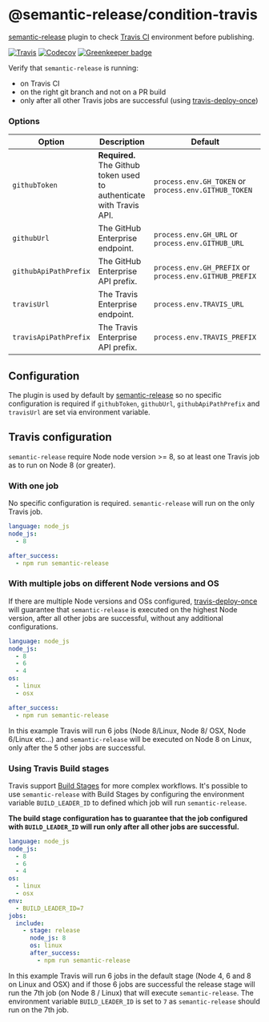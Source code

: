 # @semantic-release/condition-travis

[semantic-release](https://github.com/semantic-release/semantic-release) plugin to check [Travis CI](https://travis-ci.org/) environment before publishing.

[![Travis](https://img.shields.io/travis/semantic-release/condition-travis.svg)](https://travis-ci.org/semantic-release/condition-travis)
[![Codecov](https://img.shields.io/codecov/c/github/semantic-release/condition-travis.svg)](https://codecov.io/gh/semantic-release/condition-travis)
[![Greenkeeper badge](https://badges.greenkeeper.io/semantic-release/condition-travis.svg)](https://greenkeeper.io/)

Verify that `semantic-release` is running:
-   on Travis CI
-   on the right git branch and not on a PR build
-   only after all other Travis jobs are successful (using [travis-deploy-once](https://github.com/semantic-release/travis-deploy-once))

### Options

| Option                | Description                                                          | Default                                                |
| --------------------- | -------------------------------------------------------------------- | ------------------------------------------------------ |
| `githubToken`         | **Required.** The Github token used to authenticate with Travis API. | `process.env.GH_TOKEN` or `process.env.GITHUB_TOKEN`   |
| `githubUrl`           | The GitHub Enterprise endpoint.                                      | `process.env.GH_URL` or `process.env.GITHUB_URL`       |
| `githubApiPathPrefix` | The GitHub Enterprise API prefix.                                    | `process.env.GH_PREFIX` or `process.env.GITHUB_PREFIX` |
| `travisUrl`           | The Travis Enterprise endpoint.                                      | `process.env.TRAVIS_URL`                               |
| `travisApiPathPrefix` | The Travis Enterprise API prefix.                                    | `process.env.TRAVIS_PREFIX`                               |

## Configuration

The plugin is used by default by [semantic-release](https://github.com/semantic-release/semantic-release) so no specific configuration is required if `githubToken`, `githubUrl`, `githubApiPathPrefix` and `travisUrl` are set via environment variable.

## Travis configuration

`semantic-release` require Node node version >= 8, so at least one Travis job as to run on Node 8 (or greater).

### With one job 

No specific configuration is required. `semantic-release` will run on the only Travis job.

```yml
language: node_js
node_js:
  - 8

after_success:
  - npm run semantic-release
```

### With multiple jobs on different Node versions and OS

If there are multiple Node versions and OSs configured, [travis-deploy-once](https://github.com/semantic-release/travis-deploy-once) will guarantee that `semantic-release` is executed on the highest Node version, after all other jobs are successful, without any additional configurations.

```yml
language: node_js
node_js:
  - 8
  - 6
  - 4
os:
  - linux
  - osx

after_success:
  - npm run semantic-release
```

In this example Travis will run 6 jobs (Node 8/Linux, Node 8/ OSX, Node 6/Linux etc...) and `semantic-release` will be executed on Node 8 on Linux, only after the 5 other jobs are successful.

### Using Travis Build stages

Travis support [Build Stages](https://docs.travis-ci.com/user/build-stages/) for more complex workflows. It's possible to use `semantic-release` with Build Stages by configuring the environment variable `BUILD_LEADER_ID` to defined which job will run `semantic-release`.

**The build stage configuration has to guarantee that the job configured with `BUILD_LEADER_ID` will run only after all other jobs are successful.**
 
```yml
language: node_js
node_js:
  - 8
  - 6
  - 4
os:
  - linux
  - osx
env:
  - BUILD_LEADER_ID=7
jobs:
  include:
    - stage: release
      node_js: 8
      os: linux
      after_success: 
        - npm run semantic-release
```

In this example Travis will run 6 jobs in the default stage (Node 4, 6 and 8 on Linux and OSX) and if those 6 jobs are successful the release stage will run the 7th job (on Node 8 / Linux) that will execute `semantic-release`.
The environment variable `BUILD_LEADER_ID` is set to `7` as `semantic-release` should run on the 7th job.
